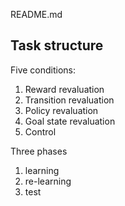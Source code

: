 README.md

## Task structure

Five conditions:
1) Reward revaluation
2) Transition revaluation
3) Policy revaluation
4) Goal state revaluation
5) Control

Three phases
1) learning
2) re-learning
3) test